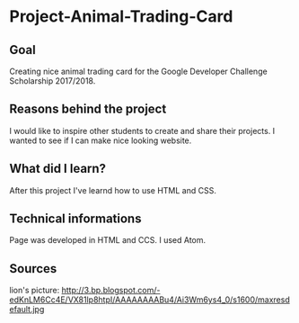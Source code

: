 # Project-Animal-Trading-Card

## Goal
Creating nice animal trading card for the Google Developer Challenge Scholarship 2017/2018.

## Reasons behind the project
I would like to inspire other students to create and share their projects.
I wanted to see if I can make nice looking website. 

## What did I learn? 
After this project I've learnd how to use HTML and CSS.

## Technical informations
Page was developed in HTML and CCS. I used Atom. 

## Sources
lion's picture: http://3.bp.blogspot.com/-edKnLM6Cc4E/VX81lp8htpI/AAAAAAAABu4/Ai3Wm6ys4_0/s1600/maxresdefault.jpg
